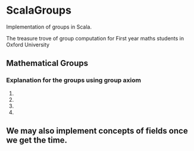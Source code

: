 # ScalaGroups
Implementation of groups in Scala.

The treasure trove of group computation for First year maths students in Oxford University

## Mathematical Groups
### Explanation for the groups using group axiom

1. 
2. 
3.
4.

## We may also implement concepts of fields once we get the time.
